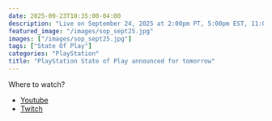 ```yaml
---
date: 2025-09-23T10:35:00-04:00
description: "Live on September 24, 2025 at 2:00pm PT, 5:00pm EST, 11:00pm CEST."
featured_image: "/images/sop_sept25.jpg"
images: ["/images/sop_sept25.jpg"]
tags: ["State Of Play"]
categories: "PlayStation"
title: "PlayStation State of Play announced for tomorrow"
---
```


Where to watch?
- [Youtube](https://www.youtube.com/playstation)
- [Twitch](https://www.twitch.tv/playstation)
